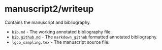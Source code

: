 # manuscript2/writeup

Contains the manuscript and bibliography.

- `bib.md` - The working annotated bibliography file.
- [`bib.github.md`](bib.github.md) - The `markdown_github` formatted annotated bibliography.
- `lgco_sampling.tex` - The manuscript source file.
